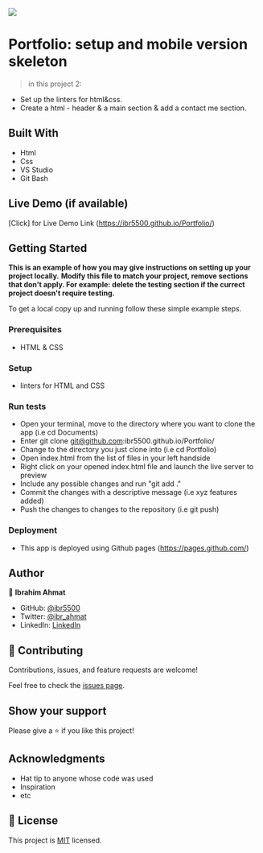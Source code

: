 ![](https://img.shields.io/badge/Microverse-blueviolet)

# Portfolio: setup and mobile version skeleton

> in this project 2:
- Set up the linters for html&css.
- Create a html - header & a main section & add a contact me section.


## Built With 

- Html
- Css
- VS Studio
- Git Bash

## Live Demo (if available)

[Click] for Live Demo Link (https://ibr5500.github.io/Portfolio/)


## Getting Started

**This is an example of how you may give instructions on setting up your project locally.**
**Modify this file to match your project, remove sections that don't apply. For example: delete the testing section if the currect project doesn't require testing.**


To get a local copy up and running follow these simple example steps.

### Prerequisites
- HTML & CSS

### Setup
- linters for HTML and CSS

### Run tests
- Open your terminal, move to the directory where you want to clone the app (i.e cd Documents) 
- Enter git clone git@github.com:ibr5500.github.io/Portfolio/
- Change to the directory you just clone into (i.e cd Portfolio)
- Open index.html from the list of files in your left handside
- Right click on your opened index.html file and launch the live server to preview
- Include any possible changes and run "git add ." 
- Commit the changes with a descriptive message (i.e xyz features added) 
- Push the changes to changes to the repository (i.e git push)

### Deployment
- This app is deployed using Github pages (https://pages.github.com/)

## Author

👤 **Ibrahim Ahmat**

- GitHub: [@ibr5500](https://github.com/ibr5500/Portfolio/)
- Twitter: [@ibr_ahmat](https://twitter.com/ibr_ahmat)
- LinkedIn: [LinkedIn](https://www.linkedin.com/in/ibrahim-ahmat-b5513b1a6/)


## 🤝 Contributing

Contributions, issues, and feature requests are welcome!

Feel free to check the [issues page](../../issues/).

## Show your support

Please give a ⭐️ if you like this project!



## Acknowledgments

- Hat tip to anyone whose code was used
- Inspiration 
- etc

## 📝 License

This project is [MIT](./MIT.md) licensed.
